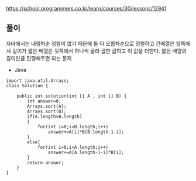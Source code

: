 https://school.programmers.co.kr/learn/courses/30/lessons/12941

## 풀이
자바에서는 내림차순 정렬이 없기 때문에 둘 다 오름차순으로 정렬하고 긴배열은 앞쪽에서 길이가 짧은 배열은 뒷쪽에서 하나씩 골라 곱한 곱하고 이 값을 더한다. 짧은 배열의 길이만큼 진행해주면 되는 문제
- Java
```
import java.util.Arrays;
class Solution {

    public int solution(int [] A , int [] B) {
        int answer=0;
        Arrays.sort(A);
        Arrays.sort(B);
        if(A.length>B.length)
        {
            for(int i=0;i<B.length;i++)
                answer+=A[i]*B[B.length-1-i];
        }
        else{
            for(int i=0;i<A.length;i++)
                answer+=A[A.length-1-i]*B[i];
        }
        return answer;
    }
}
```

